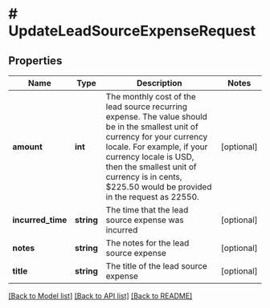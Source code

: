 # # UpdateLeadSourceExpenseRequest

## Properties

Name | Type | Description | Notes
------------ | ------------- | ------------- | -------------
**amount** | **int** | The monthly cost of the lead source recurring expense. The value should be in the smallest unit of currency for your currency locale. For example, if your currency locale is USD, then the smallest unit of currency is in cents, $225.50 would be provided in the request as 22550. | [optional]
**incurred_time** | **string** | The time that the lead source expense was incurred | [optional]
**notes** | **string** | The notes for the lead source expense | [optional]
**title** | **string** | The title of the lead source expense | [optional]

[[Back to Model list]](../../README.md#models) [[Back to API list]](../../README.md#endpoints) [[Back to README]](../../README.md)

